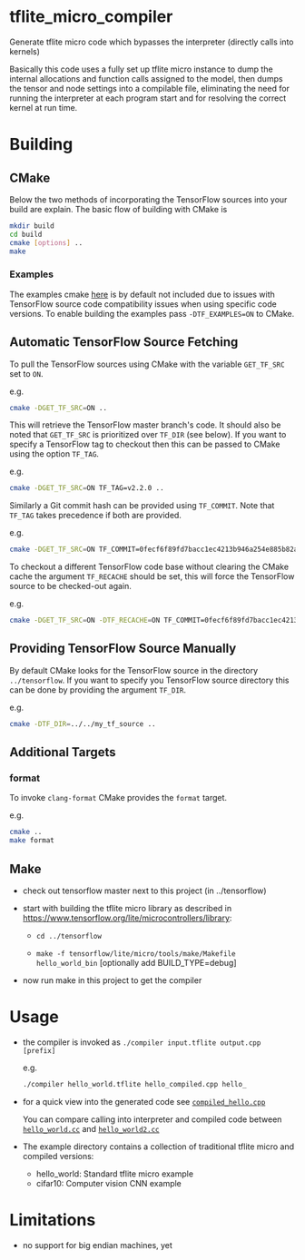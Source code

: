 # tflite_micro_compiler

Generate tflite micro code which bypasses the interpreter (directly calls into kernels)

Basically this code uses a fully set up tflite micro instance to dump the internal allocations and
function calls assigned to the model, then dumps the tensor and node settings into a compilable
file, eliminating the need for running the interpreter at each program start and for resolving the correct
kernel at run time.

# Building

## CMake

Below the two methods of incorporating the TensorFlow sources into your build are
explain.
The basic flow of building with CMake is

``` bash
mkdir build
cd build
cmake [options] ..
make
```

### Examples 
The examples cmake [here](examples/CMakeLists.txt) is by default not included due to issues with TensorFlow source code compatibility issues when using specific code versions.
To enable building the examples pass `-DTF_EXAMPLES=ON` to CMake.

## Automatic TensorFlow Source Fetching

To pull the TensorFlow sources using CMake with the variable `GET_TF_SRC`
set to `ON`. 

e.g.

``` bash
cmake -DGET_TF_SRC=ON ..
```

This will retrieve the TensorFlow master branch's code. 
It should also be noted that `GET_TF_SRC` is prioritized over `TF_DIR` (see below).
If you want to specify a TensorFlow tag to checkout then this can be passed to
CMake using the option `TF_TAG`. 

e.g.

``` bash
cmake -DGET_TF_SRC=ON TF_TAG=v2.2.0 ..
```

Similarly a Git commit hash can be provided using `TF_COMMIT`. Note that
`TF_TAG` takes precedence if both are provided.

e.g.

```bash
cmake -DGET_TF_SRC=ON TF_COMMIT=0fecf6f89fd7bacc1ec4213b946a254e885b82ac ..
```

To checkout a different TensorFlow code base without clearing the CMake cache
the argument `TF_RECACHE` should be set, this will force the TensorFlow
source to be checked-out again.

e.g.

```bash
cmake -DGET_TF_SRC=ON -DTF_RECACHE=ON TF_COMMIT=0fecf6f89fd7bacc1ec4213b946a254e885b82ac ..
```

## Providing TensorFlow Source Manually

By default CMake looks for the TensorFlow source in the directory `../tensorflow`.
If you want to specify you TensorFlow source directory this can be done by
providing the argument `TF_DIR`. 

e.g.

``` bash
cmake -DTF_DIR=../../my_tf_source ..
```

## Additional Targets

### format

To invoke `clang-format` CMake provides the `format` target.

e.g.

```bash 
cmake ..
make format
```

## Make

- check out tensorflow master next to this project (in ../tensorflow)
- start with building the tflite micro library as described in https://www.tensorflow.org/lite/microcontrollers/library:

  - `cd ../tensorflow`

  - `make -f tensorflow/lite/micro/tools/make/Makefile hello_world_bin`
    [optionally add BUILD_TYPE=debug]

- now run  make  in this project to get the compiler

# Usage

- the compiler is invoked as `./compiler input.tflite output.cpp [prefix]`

    e.g.

    ``` bash 
    ./compiler hello_world.tflite hello_compiled.cpp hello_
    ```

- for a quick view into the generated code see [`compiled_hello.cpp`](https://github.com/cpetig/tflite_micro_compiler/blob/master/examples/compiled_hello.cpp)

  You can compare calling into interpreter and compiled code between [`hello_world.cc`](https://github.com/cpetig/tflite_micro_compiler/blob/master/examples/hello_world.cc)
  and [`hello_world2.cc`](https://github.com/cpetig/tflite_micro_compiler/blob/master/examples/hello_world2.cc)

- The example directory contains a collection of traditional tflite micro and compiled versions:

  - hello_world: Standard tflite micro example
  - cifar10: Computer vision CNN example

# Limitations

- no support for big endian machines, yet
